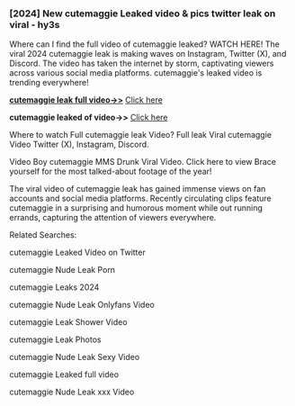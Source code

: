 ### [2024] New cutemaggie Leaked video & pics twitter leak on viral - hy3s
Where can I find the full video of cutemaggie leaked? WATCH HERE! The viral 2024 cutemaggie leak is making waves on Instagram, Twitter (X), and Discord. The video has taken the internet by storm, captivating viewers across various social media platforms. cutemaggie's leaked video is trending everywhere!


**[cutemaggie leak full video->>](http://wildbook.top/wildbook8git)** [Click here](http://wildbook.top/wildbook8git)

**cutemaggie leaked of video->>** [Click here](http://wildbook.top/wildbook8git)


Where to watch Full cutemaggie leak Video? Full leak Viral cutemaggie Video Twitter (X), Instagram, Discord.

Video Boy cutemaggie MMS Drunk Viral Video. Click here to view Brace yourself for the most talked-about footage of the year!

The viral video of cutemaggie leak has gained immense views on fan accounts and social media platforms. Recently circulating clips feature cutemaggie in a surprising and humorous moment while out running errands, capturing the attention of viewers everywhere.


Related Searches:

cutemaggie Leaked Video on Twitter

cutemaggie Nude Leak Porn

cutemaggie Leaks 2024

cutemaggie Nude Leak Onlyfans Video

cutemaggie Leak Shower Video

cutemaggie Leak Photos

cutemaggie Nude Leak Sexy Video

cutemaggie Leaked full video

cutemaggie Nude Leak xxx Video


